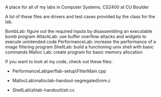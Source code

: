 A place for all of my labs in Computer Systems, CS2400 at CU Boulder

A lot of these files are drivers and test cases provided by the class for the lab.

BombLab: figure out the required inputs by disassembling an executable bomb program
AttackLab: use buffer overflow attacks and widgets to execute unintended code
PerformanceLab: increase the performance of a image filtering program
ShellLab: build a functioning unix shell with basic commands
Malloc Lab: create program for basic memory allocation

If you want to look at my code, check out these files:

- PerformanceLab\perflab-setup\FilterMain.cpp

- MallocLab\malloclab-handout-segregated\mm.c

- ShellLab\shlab-handout\tsh.cc
